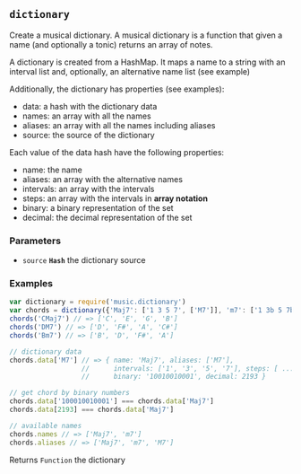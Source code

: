 ## `dictionary`

Create a musical dictionary. A musical dictionary is a function that given
a name (and optionally a tonic) returns an array of notes.

A dictionary is created from a HashMap. It maps a name to a string with
an interval list and, optionally, an alternative name list (see example)

Additionally, the dictionary has properties (see examples):

- data: a hash with the dictionary data
- names: an array with all the names
- aliases: an array with all the names including aliases
- source: the source of the dictionary

Each value of the data hash have the following properties:

- name: the name
- aliases: an array with the alternative names
- intervals: an array with the intervals
- steps: an array with the intervals in __array notation__
- binary: a binary representation of the set
- decimal: the decimal representation of the set

### Parameters

* `source` **`Hash`** the dictionary source


### Examples

```js
var dictionary = require('music.dictionary')
var chords = dictionary({'Maj7': ['1 3 5 7', ['M7']], 'm7': ['1 3b 5 7b'] })
chords('CMaj7') // => ['C', 'E', 'G', 'B']
chords('DM7') // => ['D', 'F#', 'A', 'C#']
chords('Bm7') // => ['B', 'D', 'F#', 'A']
```
```js
// dictionary data
chords.data['M7'] // => { name: 'Maj7', aliases: ['M7'],
                  //      intervals: ['1', '3', '5', '7'], steps: [ ...],
                  //      binary: '10010010001', decimal: 2193 }

// get chord by binary numbers
chords.data['100010010001'] === chords.data['Maj7']
chords.data[2193] === chords.data['Maj7']
```
```js
// available names
chords.names // => ['Maj7', 'm7']
chords.aliases // => ['Maj7', 'm7', 'M7']
```

Returns `Function` the dictionary



